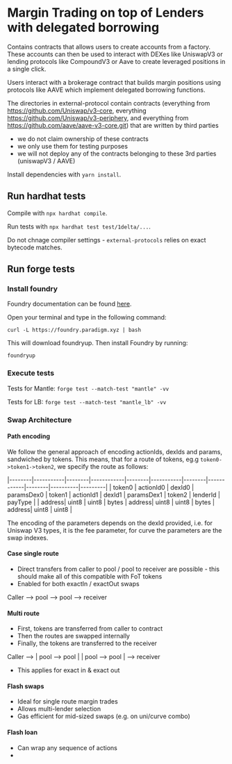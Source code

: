 # Margin Trading on top of Lenders with delegated borrowing
Contains contracts that allows users to create accounts from a factory. These accounts can then be used to interact with DEXes like UniswapV3 or lending protocols like CompoundV3 or Aave to create leveraged positions in a single click.

Users interact with a brokerage contract that builds margin positions using protocols like AAVE which implement delegated borrowing functions.

The directories in external-protocol contain contracts (everything from https://github.com/Uniswap/v3-core, everything https://github.com/Uniswap/v3-periphery, and everything from https://github.com/aave/aave-v3-core.git) that are written by third parties
- we do not claim ownership of these contracts
- we only use them for testing purposes
- we will not deploy any of the contracts belonging to these 3rd parties (uniswapV3 / AAVE)

Install dependencies with `yarn install`.

## Run hardhat tests

Compile with `npx hardhat compile`.

Run tests with `npx hardhat test test/1delta/...`.

Do not chnage compiler settings - `external-protocols` relies on exact bytecode matches.

## Run forge tests

### Install foundry

Foundry documentation can be found [here](https://book.getfoundry.sh/forge/index.html).

Open your terminal and type in the following command:

```
curl -L https://foundry.paradigm.xyz | bash
```

This will download foundryup. Then install Foundry by running:

```
foundryup
```

### Execute tests

Tests for Mantle: `forge test --match-test "mantle" -vv`

Tests for LB: `forge test --match-test "mantle_lb" -vv`


### Swap Architecture

#### Path encoding

We follow the general approach of encoding actionIds, dexIds and params, sandwiched by tokens. This means, that for a route of tokens, eg.g `token0->token1->token2`, we specify the route as follows:

|--------|-----------|--------|------------|--------|-----------|--------|------------|--------|----------|---------|
| token0 | actionId0 | dexId0 | paramsDex0 | token1 | actionId1 | dexId1 | paramsDex1 | token2 | lenderId | payType |
| address| uint8     | uint8  | bytes      | address| uint8     | uint8  | bytes      | address| uint8    | uint8   |

The encoding of the parameters depends on the dexId provided, i.e. for Uniswap V3 types, it is the fee parameter, for curve the parameters are the swap indexes.

#### Case single route

- Direct transfers from caller to pool / pool to receiver are possible - this should make all of this compatible with FoT tokens
- Enabled for both exactIn / exactOut swaps

Caller --> pool --> pool --> receiver

#### Multi route

- First, tokens are transferred from caller to contract
- Then the routes are swapped internally
- Finally, the tokens are transferred to the receiver

Caller --> | pool --> pool | 
           | pool --> pool | --> receiver

- This applies for exact in & exact out

#### Flash swaps

- Ideal for single route margin trades
- Allows multi-lender selection
- Gas efficient for mid-sized swaps (e.g. on uni/curve combo)

#### Flash loan 

- Can wrap any sequence of actions
- 